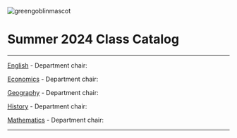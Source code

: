 ![greengoblinmascot](media/gg.jpeg)
# Summer 2024 Class Catalog
---

[English](english.md) - Department chair: <github username>

[Economics](economics.md) - Department chair: <github username> 

[Geography](geography.md) - Department chair: <aamc14527>

[History](history.md) - Department chair: <github username>

[Mathematics](math.md) - Department chair: <github username>

---
